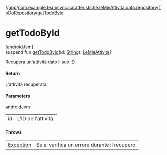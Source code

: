 //[app](../../../index.md)/[com.example.teamsync.caratteristiche.leMieAttivita.data.repository](../index.md)/[ToDoRepository](index.md)/[getTodoById](get-todo-by-id.md)

# getTodoById

[androidJvm]\
suspend fun [getTodoById](get-todo-by-id.md)(id: [String](https://kotlinlang.org/api/latest/jvm/stdlib/kotlin/-string/index.html)): [LeMieAttivita](../../com.example.teamsync.caratteristiche.leMieAttivita.data.model/-le-mie-attivita/index.md)?

Recupera un'attività dato il suo ID.

#### Return

L'attività recuperata.

#### Parameters

androidJvm

| | |
|---|---|
| id | L'ID dell'attività. |

#### Throws

| | |
|---|---|
| [Exception](https://kotlinlang.org/api/latest/jvm/stdlib/kotlin/-exception/index.html) | Se si verifica un errore durante il recupero. |
